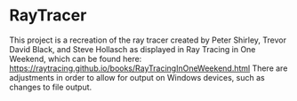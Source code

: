 # RayTracer
This project is a recreation of the ray tracer created by Peter Shirley, Trevor David Black, and Steve Hollasch as displayed in Ray Tracing in One Weekend, which can be found here: https://raytracing.github.io/books/RayTracingInOneWeekend.html
There are adjustments in order to allow for output on Windows devices, such as changes to file output.
